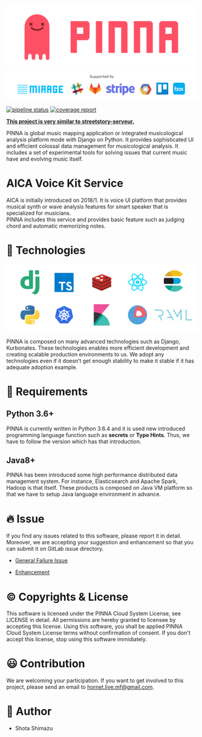 ![PINNA](./docs/assets/logo.png)
![Using](./docs/assets/usings.png)


[![pipeline status](https://hplab.work/pinna-music/pinna-music/badges/master/pipeline.svg)](https://git.hplab.work/pinna-music/pinna-music/commits/master)
[![coverage report](https://hplab.work/pinna-music/pinna-music/badges/master/coverage.svg)](https://git.hplab.work/pinna-music/pinna-music/commits/master)

**[This project is very similar to streetstory-serveur.](https://git.hplab.work/StreetStory/streetstory-serveur)**

PINNA is global music mapping application or integrated musicological analysis platform mode with Django on Python. It provides sophisticated UI and efficient colossal data management for musicological analysis. It includes a set of experimental tools for solving issues that current music have and evolving music itself.


# AICA Voice Kit Service

AICA is initially introduced on 2018/1. It is voice UI platform that provides musical synth or wave analysis features for smart speaker that is specialized for musicians.  
PINNA includes this service and provides basic feature such as judging chord and automatic memorizing notes.

# 🎸  Technologies
![Technologies](./docs/assets/technologies.png)

PINNA is composed on many advanced technologies such as Django, Kurbonates.
These technologies enables more efficient development and creating scalable production environments to us. We adopt any technologies even if it doesn’t get enough stability to make it stable if it has adequate adoption example.

# 🔗  Requirements

## Python 3.6+

PINNA is currently written in Python 3.6.4 and it is used new introduced programming language function such as **secrets** or **Type Hints**. Thus, we have to follow the version which has that introduction.

## Java8+

PINNA has been introduced some high performance distributed data management system. For instance, Elasticsearch and Apache Spark, Hadoop is that itself. These products is composed on Java VM platform so that we have to setup Java language environment in advance.

# 🔥  Issue

If you find any issues related to this software, please report it in detail.
Moreover, we are accepting your suggestion and enhancement so that you can submit it on GitLab issue directory.


- [General Failure Issue](https://hplab.work/pinna-music/pinna-music/issues/new?issue[title]=When+I++%5Bex.+upgrade+with+pip%5D++%2C+failed+to+++%5Bex.+upgrade+packages%5D++%21&issue[description]=%23+Summary%0D%0AWrite+summary+of+issue+in+short+sentence.%0D%0A%0D%0A%23+Bug+type%0D%0A%0D%0A%2A+%5Bx%5D+Security%0D%0A%0D%0A%2A+%5B+%5D+Crash+%2F+Data+Loss%0D%0A%0D%0A%2A+%5B+%5D+Performance%0D%0A%0D%0A%2A+%5B+%5D+UI+%2F+Usability%0D%0A%0D%0A%2A+%5B+%5D+Serious%0D%0A%0D%0A%2A+%5B+%5D+Other%0D%0A%0D%0A%23+Reproducibility%0D%0A%0D%0A%2A+%5Bx%5D+Always%0D%0A%0D%0A%2A+%5B+%5D+Sometimes%0D%0A%0D%0A%2A+%5B+%5D+Once%0D%0A+%0D%0A%23+Procedure+of+reproduce%0D%0A%0D%0A-+Write+steps+of+procedure.%0D%0A-+by+step+by+step%0D%0A-+in+detail%0D%0A%0D%0A%0D%0A%23+Intended+behavior%0D%0A%0D%0AWrite+intended+behavior+in+detail.%0D%0A%0D%0A%23+Possible+cause%0D%0A%0D%0A-+%2A%2Aex.%2A%2A+Crashing+internal+key-value+database.%0D%0A%0D%0A%23+How+do+you+fix+this+bug%3F%0D%0A%0D%0A-+%2A%2Aex.%2A%2A+Adopt+Swift+codable+instead+of+default+key-value+db.%0D%0A%0D%0A%23+Environment+%26+Configuration%0D%0A%0D%0A%2A%2Aex.%2A%2A%0D%0A%0D%0A%7C+Heading+%7C+%7C%0D%0A%7C%3A----------%7C%3A----------------------%7C%0D%0A%7C+OS++++++++%7C+macOS+10.13.3+%2817D47%29+%7C%0D%0A%7C+Python++++%7C+6.3.4+++++++++++++++++%7C%0D%0A%7C+Framework+%7C+Django+2.0.2++++++++++%7C%0D%0A)


- [Enhancement](https://hplab.work/pinna-music/pinna-music/issues/new?issue[title]=Enhancement+title+%21&issue[description]=%23+Summary%0D%0AWrite+summary+of+issue+in+short+sentence.%0D%0A%0D%0A%23+Enhancement+Type%0D%0A%0D%0A%2A+%5Bx%5D+New+Feature%0D%0A%0D%0A%2A+%5B+%5D+Performance%0D%0A%0D%0A%2A+%5B+%5D+Refactoring%0D%0A%0D%0A%2A+%5B+%5D+Other%0D%0A%0D%0A%23+Enhancemet+Summary%0D%0A%0D%0AWrite+technical+summary.%0D%0A%0D%0A%23%23+Modification%0D%0A+%0D%0A%2A+%5B+%5D+ex.+Chnage+configuration+settings.%0D%0A%2A+%5B+%5D+ex.+Change+package+manager.+%0D%0A%0D%0A%23%23+Additions%0D%0A+%0D%0A%2A+%5B+%5D+ex.+Add+control+panel+view+for+admin.%0D%0A%2A+%5B+%5D+ex.+Add+new+models+for+admin+cpanel.%0D%0A+%0D%0A%23%23+Removals%0D%0A+%0D%0A%2A+%5B+%5D+ex.+Previous+control+panel.%0D%0A%2A+%5B+%5D+ex.+Old+configuration.%0D%0A%0D%0A%23+Influencer%0D%0A%0D%0A%2A+Write+targets+of+user+who+will+be+influenced+by+this+merge+request.%0D%0A%0D%0A%2A+Write+both+merits+and+demerits+applying+this+merge+request.%0D%0A)

# ©  Copyrights & License
This software is licensed under the PINNA Cloud System License, see LICENSE in detail.
All permissions are hereby granted to licensee by accepting this license.
Using this software, you shall be applied PINNA Cloud System License terms without confirmation of consent.
If you don't accept this license, stop using this software immidiately.

# 😃  Contribution

We are welcoming your participation. If you want to get involved to this project, please send an email to [hornet.live.mf@gmail.com](mailto:hornet.live.mf@gmail.com).

# 🤪  Author

- Shota Shimazu
